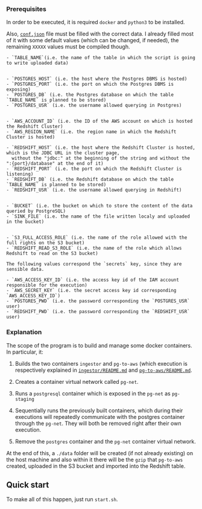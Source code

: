 ### Prerequisites

In order to be executed, it is required `docker` and `python3` to be installed.

Also, [`conf.json`](https://github.com/CesareIurlaro/aws-proof-of-concept/blob/master/conf.json) file must be filled with the correct data. I already filled most of it with some default values (which
can be changed, if needed), the remaining `XXXXX` values must be compiled though.

```
- `TABLE_NAME`(i.e. the name of the table in which the script is going to write uploaded data)


- `POSTGRES_HOST` (i.e. the host where the Postgres DBMS is hosted)
- `POSTGRES_PORT` (i.e. the port on which the Postgres DBMS is exposing)
- `POSTGRES_DB` (i.e. the Postgres database on which the table `TABLE_NAME` is planned to be stored)
- `POSTGRES_USR` (i.e. the username allowed querying in Postgres)


- `AWS_ACCOUNT_ID` (i.e. the ID of the AWS account on which is hosted the Redshift Cluster)
- `AWS_REGION_NAME` (i.e. the region name in which the Redshift Cluster is hosted)

- `REDSHIFT_HOST` (i.e. the host where the Redshift Cluster is hosted, which is the JDBC URL in the cluster page,
  without the "jdbc:" at the beginning of the string and without the ":{port}/database" at the end of it)
- `REDSHIFT_PORT` (i.e. the port on which the Redshift Cluster is listening)
- `REDSHIFT_DB` (i.e. the Redshift database on which the table `TABLE_NAME` is planned to be stored)
- `REDSHIFT_USR` (i.e. the username allowed querying in Redshift)


- `BUCKET` (i.e. the bucket on which to store the content of the data queried by PostgreSQL)
- `SINK_FILE` (i.e. the name of the file written localy and uploaded in the bucket)


- `S3_FULL_ACCESS_ROLE` (i.e. the name of the role allowed with the full rights on the S3 bucket)
- `REDSHIFT_READ_S3_ROLE` (i.e. the name of the role which allows Redshift to read on the S3 bucket)

The following values correspond the `secrets` key, since they are sensible data.

- `AWS_ACCESS_KEY_ID` (i.e. the access key id of the IAM account responsible for the execution)
- `AWS_SECRET_KEY` (i.e. the secret access key id corresponding `AWS_ACCESS_KEY_ID`)
- `POSTGRES_PWD` (i.e. the password corresponding the `POSTGRES_USR` user)
- `REDSHIFT_PWD` (i.e. the password corresponding the `REDSHIFT_USR` user)
```


### Explanation

The scope of the program is to build and manage some docker containers. In particular, it:

1) Builds the two containers `ingestor` and `pg-to-aws` (which execution is respectively explained
   in [`ingestor/README.md`](https://github.com/CesareIurlaro/aws-proof-of-concept/tree/master/ingestor)
   and [`pg-to-aws/README.md`](https://github.com/CesareIurlaro/aws-proof-of-concept/tree/master/pg-to-aws).


2) Creates a container virtual network called `pg-net`.

3) Runs a `postgresql` container which is exposed in the `pg-net` as `pg-staging`

4) Sequentially runs the previously built containers, which during their executions will repeatedly communicate with the
   postgres container through the `pg-net`. They will both be removed right after their own execution.

5) Remove the `postgres` container and the `pg-net` container virtual network.

At the end of this, a `./data` folder will be created (if not already existing) on the host machine and also within it
there will be the `gzip` that `pg-to-aws` created, uploaded in the S3 bucket and imported into the Redshift table.

## Quick start

To make all of this happen, just run `start.sh`.
